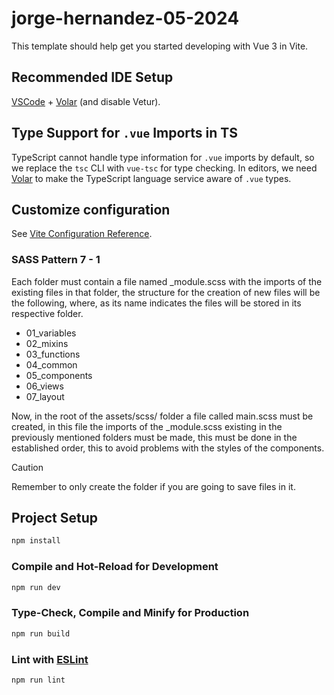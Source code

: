 # jorge-hernandez-05-2024

This template should help get you started developing with Vue 3 in Vite.

## Recommended IDE Setup

[VSCode](https://code.visualstudio.com/) + [Volar](https://marketplace.visualstudio.com/items?itemName=Vue.volar) (and disable Vetur).

## Type Support for `.vue` Imports in TS

TypeScript cannot handle type information for `.vue` imports by default, so we replace the `tsc` CLI with `vue-tsc` for type checking. In editors, we need [Volar](https://marketplace.visualstudio.com/items?itemName=Vue.volar) to make the TypeScript language service aware of `.vue` types.

## Customize configuration

See [Vite Configuration Reference](https://vitejs.dev/config/).

### SASS Pattern 7 - 1

Each folder must contain a file named \_module.scss with the imports of the existing files in that folder, the structure for the creation of new files will be the following, where, as its name indicates the files will be stored in its respective folder.

- 01_variables
- 02_mixins
- 03_functions
- 04_common
- 05_components
- 06_views
- 07_layout

Now, in the root of the assets/scss/ folder a file called main.scss must be created, in this file the imports of the \_module.scss existing in the previously mentioned folders must be made, this must be done in the established order, this to avoid problems with the styles of the components.

> [!CAUTION]
> Remember to only create the folder if you are going to save files in it.

## Project Setup

```sh
npm install
```

### Compile and Hot-Reload for Development

```sh
npm run dev
```

### Type-Check, Compile and Minify for Production

```sh
npm run build
```

### Lint with [ESLint](https://eslint.org/)

```sh
npm run lint
```
